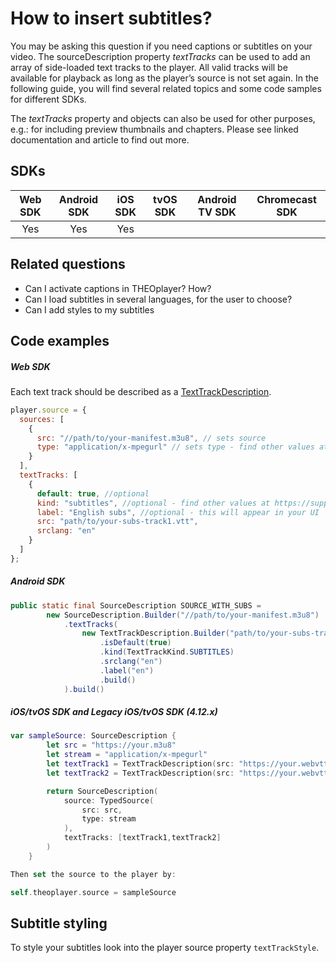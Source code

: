 # How to insert subtitles?

You may be asking this question if you need captions or subtitles on your video. The sourceDescription property _textTracks_ can be used to add an array of side-loaded text tracks to the player. All valid tracks will be available for playback as long as the player’s source is not set again. In the following guide, you will find several related topics and some code samples for different SDKs.

The _textTracks_ property and objects can also be used for other purposes, e.g.: for including preview thumbnails and chapters. Please see linked documentation and article to find out more.

## SDKs

| Web SDK | Android SDK | iOS SDK | tvOS SDK | Android TV SDK | Chromecast SDK |
| :-----: | :---------: | :-----: | :------: | :------------: | :------------: |
|   Yes   |     Yes     |   Yes   |          |                |                |

## Related questions

- Can I activate captions in THEOplayer? How?
- Can I load subtitles in several languages, for the user to choose?
- Can I add styles to my subtitles

## Code examples

##### Web SDK

Each text track should be described as a [TextTrackDescription](pathname:///theoplayer/v7/api-reference/web/interfaces/TextTrackDescription.html).

```js
player.source = {
  sources: [
    {
      src: "//path/to/your-manifest.m3u8", // sets source
      type: "application/x-mpegurl" // sets type - find other values at https://support.theoplayer.com/hc/en-us/articles/214350425-SourceDescription-API#TypedSource
    }
  ],
  textTracks: [
    {
      default: true, //optional
      kind: "subtitles", //optional - find other values at https://support.theoplayer.com/hc/en-us/articles/214350425#TextTrackDescription
      label: "English subs", //optional - this will appear in your UI
      src: "path/to/your-subs-track1.vtt",
      srclang: "en"
    }
  ]
};
```

##### Android SDK

```java
public static final SourceDescription SOURCE_WITH_SUBS =
        new SourceDescription.Builder("//path/to/your-manifest.m3u8")
            .textTracks(
                new TextTrackDescription.Builder("path/to/your-subs-track1.vtt")
                    .isDefault(true)
                    .kind(TextTrackKind.SUBTITLES)
                    .srclang("en")
                    .label("en")
                    .build()
            ).build()
```

##### iOS/tvOS SDK and Legacy iOS/tvOS SDK (4.12.x)

```swift
var sampleSource: SourceDescription {
        let src = "https://your.m3u8"
        let stream = "application/x-mpegurl"
        let textTrack1 = TextTrackDescription(src: "https://your.webvtt", srclang: "English", isDefault: true, kind: .subtitles, label:"English", format: .WebVTT)
        let textTrack2 = TextTrackDescription(src: "https://your.webvtt", srclang: "Arabic", isDefault: false, kind: .subtitles, label:"Arabic", format: .WebVTT)

        return SourceDescription(
            source: TypedSource(
                src: src,
                type: stream
            ),
            textTracks: [textTrack1,textTrack2]
        )
    }

Then set the source to the player by:

self.theoplayer.source = sampleSource
```

## Subtitle styling

To style your subtitles look into the player source property `textTrackStyle`.
